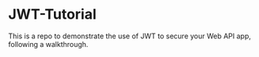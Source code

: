 # JWT-Tutorial
This is a repo to demonstrate the use of JWT to secure your Web API app, following a walkthrough.

